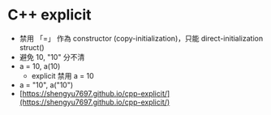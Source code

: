 # C++ explicit

* 禁用 「=」 作為 constructor (copy-initialization)，只能 direct-initialization struct()
* 避免 10, "10" 分不清
* a = 10, a(10)&#x20;
  * explicit 禁用 a = 10
* a = "10", a("10")
* [https://shengyu7697.github.io/cpp-explicit/](https://shengyu7697.github.io/cpp-explicit/)
